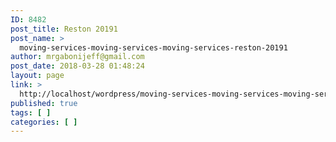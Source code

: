 ```yaml
---
ID: 8482
post_title: Reston 20191
post_name: >
  moving-services-moving-services-moving-services-reston-20191
author: mrgabonijeff@gmail.com
post_date: 2018-03-28 01:48:24
layout: page
link: >
  http://localhost/wordpress/moving-services-moving-services-moving-services-reston-20191/
published: true
tags: [ ]
categories: [ ]
---
```

